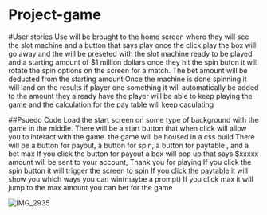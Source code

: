 # Project-game

#User stories
Use will be brought to the home screen where they will see the slot machine and a button that says play
once the click play the box will go away and the will be preseted with the slot machine ready to be played and a starting amount of $1 million dollars
once they hit the spin buton it will rotate the spin options on the screen for a match. The bet amount will be deducted from the starting amount
Once the machine is done spinning it will land on the results
if player one something it will automatically be added to the amount they already have 
the player will be able to keep playing the game and the calculation for the pay table will keep caculating

##Psuedo Code
Load the start screen on some type of background with the game in the middle.
There will be a start button that when click will allow you to interact with the game.
the game will be housed in a css build
There will be a button for payout, a button for spin, a button for paytable , and a bet max
If you click the button for payout a box will pop up that says $xxxxx amount will be sent to your account, Thank you for playing
If you click the spin button it will trigger the screen to spin
If you click the paytable it will show you which ways you can win(maybe a prompt)
If you click max it will jump to the max amount you can bet for the game

![IMG_2935](https://user-images.githubusercontent.com/115126618/201924598-6f821b2d-4042-47cb-8315-6b042ffa08f5.jpg)
